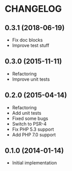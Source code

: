 CHANGELOG
=========

## 0.3.1 (2018-06-19)
* Fix doc blocks
* Improve test stuff

## 0.3.0 (2015-11-11)
* Refactoring
* Improve unit tests

## 0.2.0 (2015-04-14)
* Refactoring
* Add unit tests
* Fixed some bugs
* Switch to PSR-4
* Fix PHP 5.3 support
* Add PHP 7.0 support

## 0.1.0 (2014-01-14)
* Initial implementation